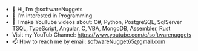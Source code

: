 - 👋 Hi, I’m @softwareNuggets
- 👀 I’m interested in Programming
- 🌱 I make YouTube videos about: C#, Python, PostgreSQL, SqlServer TSQL, TypeScript, Angular, C, VBA, MongoDB, Assembler, Rust
- Visit my YouTub Channel:  https://www.youtube.com/c/softwarenuggets
- 📫 How to reach me by email: softwareNugget65@gmail.com

<!---
Hey Team,

Welcome to my channel.  

I've been a software developer since 1990, and have written thousands of applications, scripts, 
nuggets, routines, etc.

This channel is dedicated to writing software nuggets (small pieces of code, functions, 
methods, routines, and even full apps) to transfer those skills to you.

Check out my videos, and if you like them enough please subscribe, and of course, share with your friends.

Okay team, enjoy my channel.
--->
